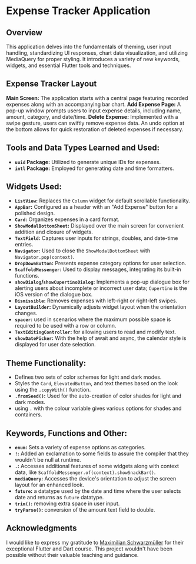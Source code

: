 # Expense Tracker Application

## Overview
This application delves into the fundamentals of theming, user input handling, standardizing UI responses, chart data visualization, and utilizing MediaQuery for proper styling. It introduces a variety of new keywords, widgets, and essential Flutter tools and techniques.

## Expense Tracker Layout
**Main Screen:** The application starts with a central page featuring recorded expenses along with an accompanying bar chart.
**Add Expense Page:** A pop-up window prompts users to input expense details, including name, amount, category, and date/time.
**Delete Expense:** Implemented with a swipe gesture, users can swiftly remove expense data. An undo option at the bottom allows for quick restoration of deleted expenses if necessary.

## Tools and Data Types Learned and Used:

- **`uuid` Package:** Utilized to generate unique IDs for expenses.
- **`intl` Package:** Employed for generating date and time formatters.

## Widgets Used:
- **`ListView`:** Replaces the `Column` widget for default scrollable functionality.
- **`AppBar`:** Configured as a header with an "Add Expense" button for a polished design.
- **`Card`:** Organizes expenses in a card format.
- **`ShowModalBottomSheet`:** Displayed over the main screen for convenient addition and closure of widgets.
- **`TextField`:** Captures user inputs for strings, doubles, and date-time entries.
- **`Navigator`:** Used to close the `ShowModalBottomSheet` with `Navigator.pop(context)`.
- **`DropDownButton`:** Presents expense category options for user selection.
- **`ScaffoldMessenger`:** Used to display messages, integrating its built-in functions.
- **`showDialog`/`showCupertinoDialog`:** Implements a pop-up dialogue box for alerting users about incomplete or incorrect user data; `Cupertino` is the iOS version of the dialogue box.
- **`Dismissible`:** Removes expenses with left-right or right-left swipes.
- **`LayoutBuilder`:** Dynamically adjusts widget layout when the orientation changes.
- **`spacer`:** used in scenarios where the maximum possible space is required to be used with a row or column.
- **`TextEditingController`:** for allowing users to read and modify text.
- **`showDatePicker`:** With the help of await and async, the calendar style is displayed for user date selection. 
     
## Theme Functionality:
- Defines two sets of color schemes for light and dark modes.
- Styles the `Card`, `ElevatedButton`, and text themes based on the look using the `.copyWith()` function.
- **`.fromSeed()`:** Used for the auto-creation of color shades for light and dark modes.
- using `.` with the colour variable gives various options for shades and containers.

## Keywords, Functions and Other:
- **`enum`:** Sets a variety of expense options as categories.
- **`!`:** Added an exclamation to some fields to assure the compiler that they wouldn't be null at runtime.
- **`.`:** Accesses additional features of some widgets along with context data, like `ScaffoldMessenger.of(context).showSnackBar()`.
- **`mediaQuery`:** Accesses the device's orientation to adjust the screen layout for an enhanced look.
- **`future`:** a datatype used by the date and time where the user selects date and returns as `future` datatype.
- **`trim()`:** removing extra space in user input.
- **`tryParse()`:** conversion of the amount text field to double.   

## Acknowledgments

I would like to express my gratitude to [Maximilian Schwarzmüller](https://www.udemy.com/course/learn-flutter-dart-to-build-ios-android-apps/#instructor-2) for their exceptional Flutter and Dart course. This project wouldn't have been possible without their valuable teaching and guidance.
